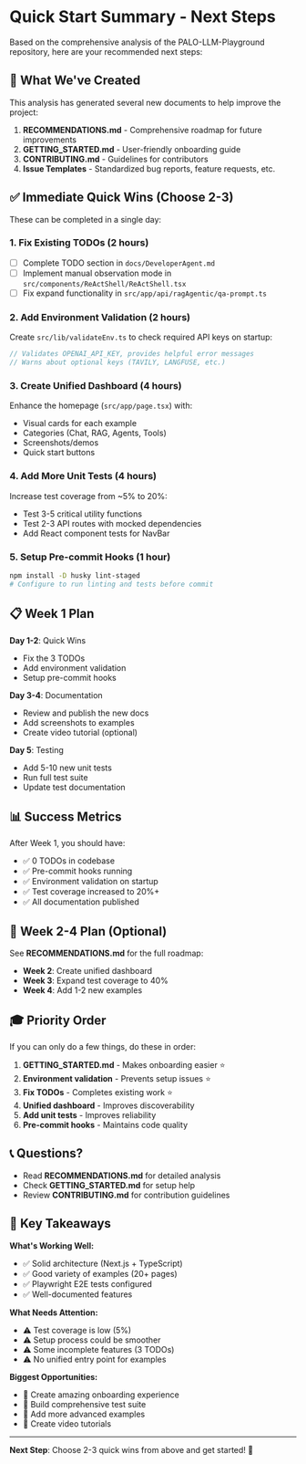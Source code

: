 # Quick Start Summary - Next Steps

Based on the comprehensive analysis of the PALO-LLM-Playground repository, here are your recommended next steps:

## 🎯 What We've Created

This analysis has generated several new documents to help improve the project:

1. **RECOMMENDATIONS.md** - Comprehensive roadmap for future improvements
2. **GETTING_STARTED.md** - User-friendly onboarding guide
3. **CONTRIBUTING.md** - Guidelines for contributors
4. **Issue Templates** - Standardized bug reports, feature requests, etc.

## ✅ Immediate Quick Wins (Choose 2-3)

These can be completed in a single day:

### 1. **Fix Existing TODOs** (2 hours)
- [ ] Complete TODO section in `docs/DeveloperAgent.md`
- [ ] Implement manual observation mode in `src/components/ReActShell/ReActShell.tsx`
- [ ] Fix expand functionality in `src/app/api/ragAgentic/qa-prompt.ts`

### 2. **Add Environment Validation** (2 hours)
Create `src/lib/validateEnv.ts` to check required API keys on startup:
```typescript
// Validates OPENAI_API_KEY, provides helpful error messages
// Warns about optional keys (TAVILY, LANGFUSE, etc.)
```

### 3. **Create Unified Dashboard** (4 hours)
Enhance the homepage (`src/app/page.tsx`) with:
- Visual cards for each example
- Categories (Chat, RAG, Agents, Tools)
- Screenshots/demos
- Quick start buttons

### 4. **Add More Unit Tests** (4 hours)
Increase test coverage from ~5% to 20%:
- Test 3-5 critical utility functions
- Test 2-3 API routes with mocked dependencies
- Add React component tests for NavBar

### 5. **Setup Pre-commit Hooks** (1 hour)
```bash
npm install -D husky lint-staged
# Configure to run linting and tests before commit
```

## 📋 Week 1 Plan

**Day 1-2**: Quick Wins
- Fix the 3 TODOs
- Add environment validation
- Setup pre-commit hooks

**Day 3-4**: Documentation
- Review and publish the new docs
- Add screenshots to examples
- Create video tutorial (optional)

**Day 5**: Testing
- Add 5-10 new unit tests
- Run full test suite
- Update test documentation

## 📊 Success Metrics

After Week 1, you should have:
- ✅ 0 TODOs in codebase
- ✅ Pre-commit hooks running
- ✅ Environment validation on startup
- ✅ Test coverage increased to 20%+
- ✅ All documentation published

## 🚀 Week 2-4 Plan (Optional)

See **RECOMMENDATIONS.md** for the full roadmap:
- **Week 2**: Create unified dashboard
- **Week 3**: Expand test coverage to 40%
- **Week 4**: Add 1-2 new examples

## 🎓 Priority Order

If you can only do a few things, do these in order:

1. **GETTING_STARTED.md** - Makes onboarding easier ⭐
2. **Environment validation** - Prevents setup issues ⭐
3. **Fix TODOs** - Completes existing work ⭐
4. **Unified dashboard** - Improves discoverability
5. **Add unit tests** - Improves reliability
6. **Pre-commit hooks** - Maintains code quality

## 📞 Questions?

- Read **RECOMMENDATIONS.md** for detailed analysis
- Check **GETTING_STARTED.md** for setup help
- Review **CONTRIBUTING.md** for contribution guidelines

## 🎯 Key Takeaways

**What's Working Well:**
- ✅ Solid architecture (Next.js + TypeScript)
- ✅ Good variety of examples (20+ pages)
- ✅ Playwright E2E tests configured
- ✅ Well-documented features

**What Needs Attention:**
- ⚠️ Test coverage is low (5%)
- ⚠️ Setup process could be smoother
- ⚠️ Some incomplete features (3 TODOs)
- ⚠️ No unified entry point for examples

**Biggest Opportunities:**
- 🎯 Create amazing onboarding experience
- 🎯 Build comprehensive test suite
- 🎯 Add more advanced examples
- 🎯 Create video tutorials

---

**Next Step**: Choose 2-3 quick wins from above and get started! 🚀
